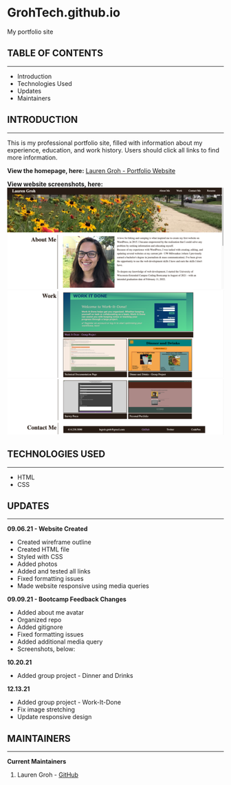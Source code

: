 # GrohTech.github.io
My portfolio site

## TABLE OF CONTENTS
--------------------

* Introduction
* Technologies Used
* Updates
* Maintainers


## INTRODUCTION
---------------

This is my professional portfolio site, filled with information about my experience, education, and work history. Users should click all links to find more information.

**View the homepage, here:** [Lauren Groh - Portfolio Website](https://grohtech.github.io/ "Lauren Groh - Portfolio Website")

**View website screenshots, here:**
![Lauren Groh - Portfolio Website - UPDATE - 1](./assets/images/update-screenshot-1.png "Lauren Groh - Portfolio Website - UPDATE - 1")
![Lauren Groh - Portfolio Website - UPDATE - 2](./assets/images/update-screenshot-2.png "Lauren Groh - Portfolio Website - UPDATE - 2")  
![Lauren Groh - Portfolio Website - UPDATE - 3](./assets/images/update-screenshot-3.png "Lauren Groh - Portfolio Website - UPDATE - 3") 


## TECHNOLOGIES USED
--------------------

* HTML
* CSS


## UPDATES
----------

**09.06.21 - Website Created**
* Created wireframe outline
* Created HTML file
* Styled with CSS
* Added photos
* Added and tested all links
* Fixed formatting issues
* Made website responsive using media queries

**09.09.21 - Bootcamp Feedback Changes**
* Added about me avatar
* Organized repo
* Added gitignore
* Fixed formatting issues
* Added additional media query
* Screenshots, below:

**10.20.21**
* Added group project - Dinner and Drinks

**12.13.21**
* Added group project - Work-It-Done
* Fix image stretching
* Update responsive design

## MAINTAINERS
--------------
**Current Maintainers**
1. Lauren Groh - [GitHub](https://github.com/GrohTech "GitHub Profile")
